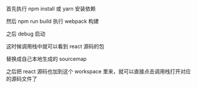 首先执行 npm install 或 yarn 安装依赖

然后 npm run build 执行 webpack 构建

之后 debug 启动

这时候调用栈中就可以看到 react 源码的包

替换成自己本地生成的 sourcemap

之后把 react 源码也加到这个 workspace 里来，就可以直接点击调用栈打开对应的源码文件了